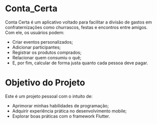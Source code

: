 # Conta_Certa
Conta Certa é um aplicativo voltado para facilitar a divisão de gastos em confraternizações como churrascos, festas e encontros entre amigos.\
Com ele, os usuários podem:
- Criar eventos personalizados;
- Adicionar participantes;
- Registrar os produtos comprados;
- Relacionar quem consumiu o quê;
- E, por fim, calcular de forma justa quanto cada pessoa deve pagar.

# Objetivo do Projeto
Este é um projeto pessoal com o intuito de:
- Aprimorar minhas habilidades de programação;
- Adquirir experiência prática no desenvolvimento mobile;
- Explorar boas práticas com o framework Flutter.
